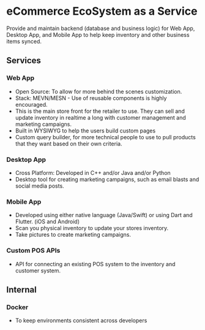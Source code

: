 # eCommerce EcoSystem as a Service
Provide and maintain backend (database and business logic) for Web App, Desktop App, and Mobile App to help keep inventory and other business items synced.

## Services
### Web App
- Open Source: To allow for more behind the scenes customization.
- Stack: MEVN/MESN - Use of reusable components is highly encouraged.
- This is the main store front for the retailer to use. They can sell and update inventory in realtime a long with customer management and marketing campaigns.
- Built in WYSIWYG to help the users build custom pages
- Custom query builder, for more technical people to use to pull products that they want based on their own criteria.

### Desktop App
- Cross Platform: Developed in C++ and/or Java and/or Python
- Desktop tool for creating marketing campaigns, such as email blasts and social media posts.

### Mobile App
- Developed using either native language (Java/Swift) or using Dart and Flutter. (iOS and Android)
- Scan you physical inventory to update your stores inventory.
- Take pictures to create marketing campaigns.

### Custom POS APIs
- API for connecting an existing POS system to the inventory and customer system.

## Internal
### Docker
- To keep environments consistent across developers
